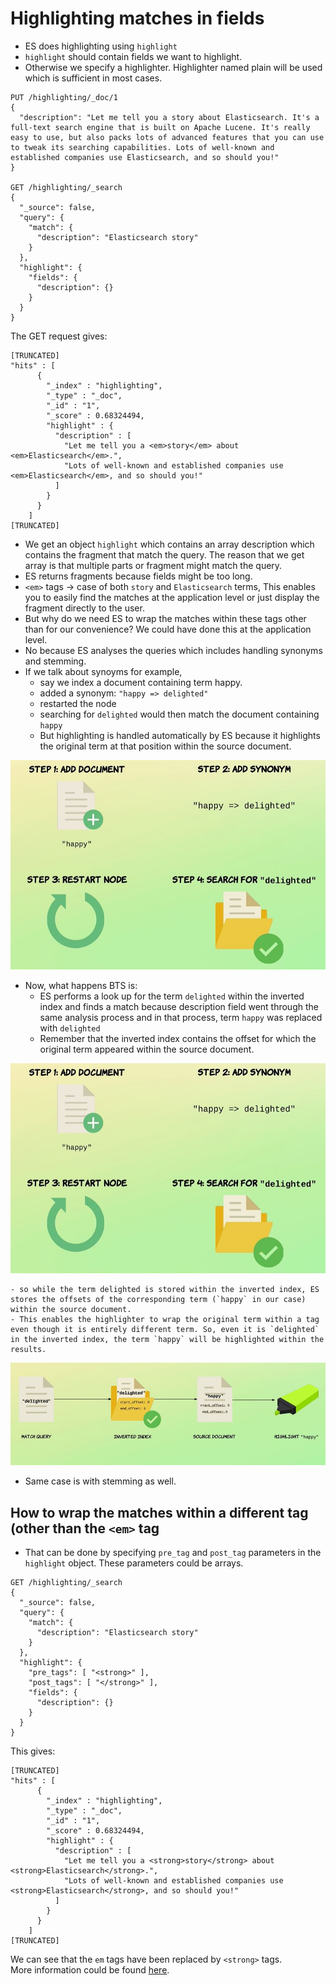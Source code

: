 # Highlighting matches in fields

- ES does highlighting using `highlight`
- `highlight` should contain fields we want to highlight.
- Otherwise we specify a highlighter. Highlighter named plain will be used which is sufficient in most cases.
```
PUT /highlighting/_doc/1
{
  "description": "Let me tell you a story about Elasticsearch. It's a full-text search engine that is built on Apache Lucene. It's really easy to use, but also packs lots of advanced features that you can use to tweak its searching capabilities. Lots of well-known and established companies use Elasticsearch, and so should you!"
}

GET /highlighting/_search
{
  "_source": false,
  "query": {
    "match": {
      "description": "Elasticsearch story"
    }
  },
  "highlight": {
    "fields": {
      "description": {}
    }
  }
}
```
The GET request gives:
```
[TRUNCATED]
"hits" : [
      {
        "_index" : "highlighting",
        "_type" : "_doc",
        "_id" : "1",
        "_score" : 0.68324494,
        "highlight" : {
          "description" : [
            "Let me tell you a <em>story</em> about <em>Elasticsearch</em>.",
            "Lots of well-known and established companies use <em>Elasticsearch</em>, and so should you!"
          ]
        }
      }
    ]
[TRUNCATED]
```
- We get an object `highlight` which contains an array description which contains the fragment that match the query. The reason that we get array is that multiple parts or fragment might match the query.
- ES returns fragments because fields might be too long.
- `<em>` tags -> case of both `story` and `Elasticsearch` terms, This enables you to easily find the matches at the application level or just display the fragment directly to the user.
- But why do we need ES to wrap the matches within these tags other than for our convenience? We could have done this at the application level.
- No because ES analyses the queries which includes handling synonyms and stemming.
- If we talk about synoyms for example,
	- say we index a document containing term happy.
	- added a synonym: `"happy => delighted"`
	- restarted the node
	- searching for `delighted` would then match the document containing `happy`
	- But highlighting is handled automatically by ES because it highlights the original term at that position within the source document.

![IMG1][IMG1]

- Now, what happens BTS is:
	- ES performs a look up for the term `delighted` within the inverted index and finds a match because description field went through the same analysis process and in that process, term `happy` was replaced with `delighted`
	- Remember that the inverted index contains the offset for which the original term appeared within the source document.
	
![IMG2][IMG2]

	- so while the term delighted is stored within the inverted index, ES stores the offsets of the corresponding term (`happy` in our case) within the source document.
	- This enables the highlighter to wrap the original term within a tag even though it is entirely different term. So, even it is `delighted` in the inverted index, the term `happy` will be highlighted within the results.
	
![IMG3][IMG3]

- Same case is with stemming as well.

## How to wrap the matches within a different tag (other than the `<em>` tag

- That can be done by specifying `pre_tag` and `post_tag` parameters in the `highlight` object. These parameters could be arrays.
```
GET /highlighting/_search
{
  "_source": false,
  "query": {
    "match": {
      "description": "Elasticsearch story"
    }
  },
  "highlight": {
    "pre_tags": [ "<strong>" ],
    "post_tags": [ "</strong>" ], 
    "fields": {
      "description": {}
    }
  }
}
```
This gives:
```
[TRUNCATED]
"hits" : [
      {
        "_index" : "highlighting",
        "_type" : "_doc",
        "_id" : "1",
        "_score" : 0.68324494,
        "highlight" : {
          "description" : [
            "Let me tell you a <strong>story</strong> about <strong>Elasticsearch</strong>.",
            "Lots of well-known and established companies use <strong>Elasticsearch</strong>, and so should you!"
          ]
        }
      }
    ]
[TRUNCATED]
```
We can see that the `em` tags have been replaced by `<strong>` tags.
<br>
More information could be found [here][here].

[IMG1]: <https://github.com/penguinmishra/images_repo/blob/master/Elasticsearch/highlight_1.JPG>
[IMG2]: <https://github.com/penguinmishra/images_repo/blob/master/Elasticsearch/highlight_1.JPG>
[IMG3]: <https://github.com/penguinmishra/images_repo/blob/master/Elasticsearch/highlight_3.JPG>
[here]: <https://www.elastic.co/guide/en/elasticsearch/reference/current/search-request-highlighting.html>